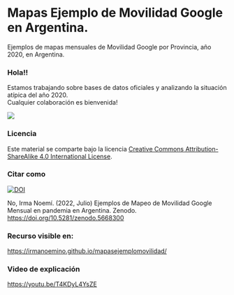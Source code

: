 # Mapas Ejemplo de Movilidad Google en Argentina. 
Ejemplos de mapas mensuales de Movilidad Google por Provincia, año 2020, en Argentina.

### Hola!!

Estamos trabajando sobre bases de datos oficiales y analizando la situación atípica del año 2020.  
Cualquier colaboración es bienvenida!  


![ ](https://c.tenor.com/GopcJIF_Y98AAAAC/lost-kermit.gif)


### Licencia

Este material se comparte bajo la licencia [Creative Commons Attribution-ShareAlike 4.0 International License](https://creativecommons.org/licenses/by-sa/4.0/deed.es_ES).

### Citar como

[![DOI](https://zenodo.org/badge/DOI/10.5281/zenodo.5668300.svg)](https://doi.org/10.5281/zenodo.5668300)

No, Irma Noemí. (2022, Julio) Ejemplos de Mapeo de Movilidad Google Mensual en pandemia en Argentina. Zenodo. https://doi.org/10.5281/zenodo.5668300

### Recurso visible en: 
https://irmanoemino.github.io/mapasejemplomovilidad/

### Video de explicación
https://youtu.be/T4KDyL4YsZE
